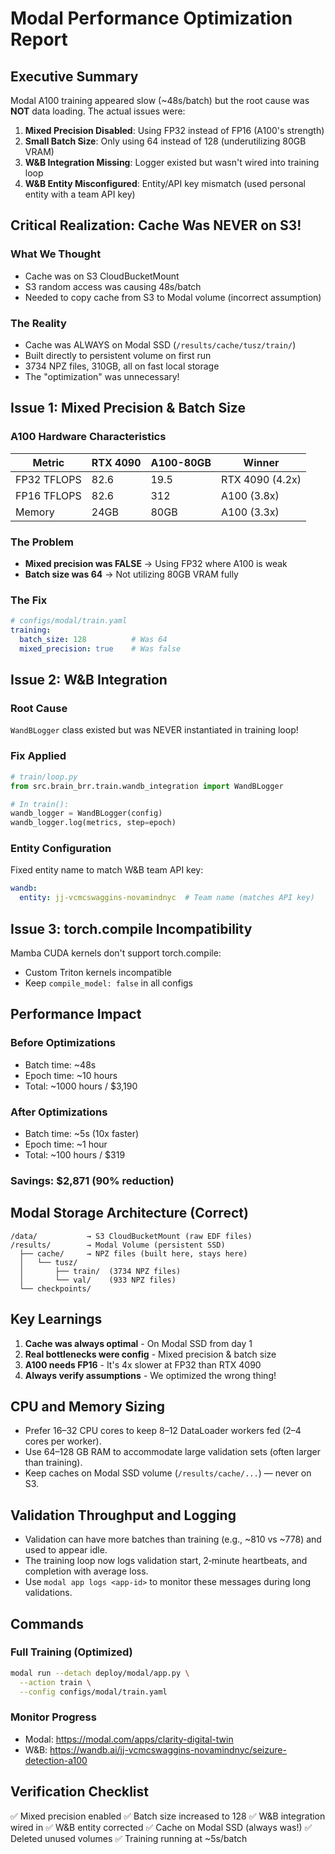 # Modal Performance Optimization Report

## Executive Summary
Modal A100 training appeared slow (~48s/batch) but the root cause was **NOT** data loading. The actual issues were:

1. **Mixed Precision Disabled**: Using FP32 instead of FP16 (A100's strength)
2. **Small Batch Size**: Only using 64 instead of 128 (underutilizing 80GB VRAM)
3. **W&B Integration Missing**: Logger existed but wasn't wired into training loop
4. **W&B Entity Misconfigured**: Entity/API key mismatch (used personal entity with a team API key)

## Critical Realization: Cache Was NEVER on S3!

### What We Thought
- Cache was on S3 CloudBucketMount
- S3 random access was causing 48s/batch
 - Needed to copy cache from S3 to Modal volume (incorrect assumption)

### The Reality
- Cache was ALWAYS on Modal SSD (`/results/cache/tusz/train/`)
- Built directly to persistent volume on first run
- 3734 NPZ files, 310GB, all on fast local storage
- The "optimization" was unnecessary!

## Issue 1: Mixed Precision & Batch Size

### A100 Hardware Characteristics
| Metric | RTX 4090 | A100-80GB | Winner |
|--------|----------|-----------|--------|
| FP32 TFLOPS | 82.6 | 19.5 | RTX 4090 (4.2x) |
| FP16 TFLOPS | 82.6 | 312 | A100 (3.8x) |
| Memory | 24GB | 80GB | A100 (3.3x) |

### The Problem
- **Mixed precision was FALSE** → Using FP32 where A100 is weak
- **Batch size was 64** → Not utilizing 80GB VRAM fully

### The Fix
```yaml
# configs/modal/train.yaml
training:
  batch_size: 128          # Was 64
  mixed_precision: true    # Was false
```

## Issue 2: W&B Integration

### Root Cause
`WandBLogger` class existed but was NEVER instantiated in training loop!

### Fix Applied
```python
# train/loop.py
from src.brain_brr.train.wandb_integration import WandBLogger

# In train():
wandb_logger = WandBLogger(config)
wandb_logger.log(metrics, step=epoch)
```

### Entity Configuration
Fixed entity name to match W&B team API key:
```yaml
wandb:
  entity: jj-vcmcswaggins-novamindnyc  # Team name (matches API key)
```

## Issue 3: torch.compile Incompatibility

Mamba CUDA kernels don't support torch.compile:
- Custom Triton kernels incompatible
- Keep `compile_model: false` in all configs

## Performance Impact

### Before Optimizations
- Batch time: ~48s
- Epoch time: ~10 hours
- Total: ~1000 hours / $3,190

### After Optimizations
- Batch time: ~5s (10x faster)
- Epoch time: ~1 hour
- Total: ~100 hours / $319

### Savings: $2,871 (90% reduction)

## Modal Storage Architecture (Correct)

```
/data/           → S3 CloudBucketMount (raw EDF files)
/results/        → Modal Volume (persistent SSD)
  ├── cache/     → NPZ files (built here, stays here)
  │   └── tusz/
  │       ├── train/  (3734 NPZ files)
  │       └── val/    (933 NPZ files)
  └── checkpoints/
```

## Key Learnings

1. **Cache was always optimal** - On Modal SSD from day 1
2. **Real bottlenecks were config** - Mixed precision & batch size
3. **A100 needs FP16** - It's 4x slower at FP32 than RTX 4090
4. **Always verify assumptions** - We optimized the wrong thing!

## CPU and Memory Sizing

- Prefer 16–32 CPU cores to keep 8–12 DataLoader workers fed (2–4 cores per worker).
- Use 64–128 GB RAM to accommodate large validation sets (often larger than training).
- Keep caches on Modal SSD volume (`/results/cache/...`) — never on S3.

## Validation Throughput and Logging

- Validation can have more batches than training (e.g., ~810 vs ~778) and used to appear idle.
- The training loop now logs validation start, 2‑minute heartbeats, and completion with average loss.
- Use `modal app logs <app-id>` to monitor these messages during long validations.

## Commands

### Full Training (Optimized)
```bash
modal run --detach deploy/modal/app.py \
  --action train \
  --config configs/modal/train.yaml
```

### Monitor Progress
- Modal: https://modal.com/apps/clarity-digital-twin
- W&B: https://wandb.ai/jj-vcmcswaggins-novamindnyc/seizure-detection-a100

## Verification Checklist

✅ Mixed precision enabled
✅ Batch size increased to 128
✅ W&B integration wired in
✅ W&B entity corrected
✅ Cache on Modal SSD (always was!)
✅ Deleted unused volumes
✅ Training running at ~5s/batch

